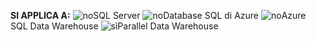 <Token>**SI APPLICA A:** ![no](media/no.png)SQL Server ![no](media/no.png)Database SQL di Azure ![no](media/no.png)Azure SQL Data Warehouse ![sì](media/yes.png)Parallel Data Warehouse </Token>

